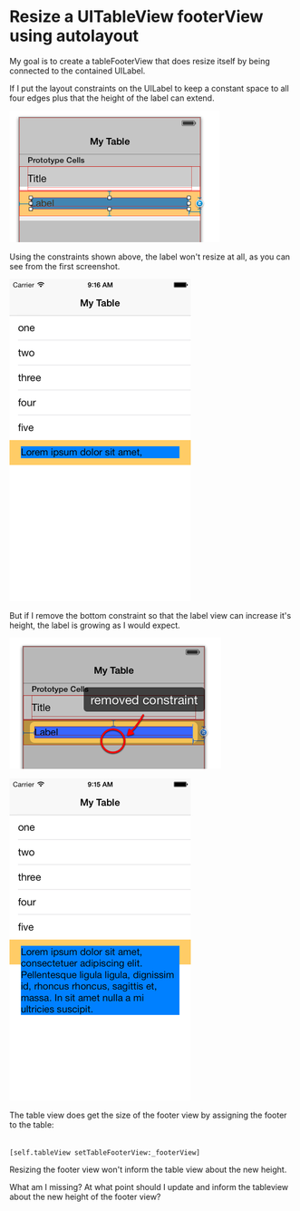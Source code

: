 Resize a UITableView footerView using autolayout
================================================

My goal is to create a tableFooterView that does resize itself by being connected to the contained UILabel.

If I put the layout constraints on the UILabel to keep a constant space to all four edges plus that the height of the label can extend.

![layout constraints in Interface Builder](./ibconstraints1.png "layout constraints")

Using the constraints shown above, the label won't resize at all, as you can see from the first screenshot.

![tableFooterView with autolayout constraints](./screenshot1.png "screenshot 1")

But if I remove the bottom constraint so that the label view can increase it's height, the label is growing as I would expect.

![removed layout constraint in Interface Builder](./ibconstraints2.png "layout constraints")


![tableFooterView with missing bottom autolayout constraints](./screenshot2.png "screenshot 2")

The table view does get the size of the footer view by assigning the footer to the table:

<code>
[self.tableView setTableFooterView:_footerView]
</code>

Resizing the footer view won't inform the table view about the new height.

What am I missing? At what point should I update and inform the tableview about the new height of the footer view?
